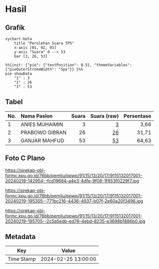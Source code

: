 # Hasil

## Grafik

```mermaid
xychart-beta
    title "Perolehan Suara TPS"
    x-axis [01, 02, 03]
    y-axis "Suara" 0 --> 53
    bar [3, 26, 53]
```

```mermaid
%%{init: {"pie": {"textPosition": 0.5}, "themeVariables": {"pieOuterStrokeWidth": "5px"}} }%%
pie showData
    "1" : 3
    "2" : 26
    "3" : 53
```

## Tabel

| No. | Nama Paslon    | Suara | Suara (raw) | Persentase |
|:--- |:-------------- | -----:| -----------:| ----------:|
| 1   | ANIES MUHAIMIN | 3     | [3][p-1]    | 3,66       |
| 2   | PRABOWO GIBRAN | 26    | [26][p-2]   | 31,71      |
| 3   | GANJAR MAHFUD  | 53    | [53][p-3]   | 64,63      |


[p-1]: https://github.com/gigit-pemilu/pemilu-2024-91-papua/blob/main/pilpres/hitung-suara/sub/91-papua/sub/15-waropen/sub/13-demba/sub/2017-wudokuri/sub/001-tps/sub/paslon-1.txt
[p-2]: https://github.com/gigit-pemilu/pemilu-2024-91-papua/blob/main/pilpres/hitung-suara/sub/91-papua/sub/15-waropen/sub/13-demba/sub/2017-wudokuri/sub/001-tps/sub/paslon-2.txt
[p-3]: https://github.com/gigit-pemilu/pemilu-2024-91-papua/blob/main/pilpres/hitung-suara/sub/91-papua/sub/15-waropen/sub/13-demba/sub/2017-wudokuri/sub/001-tps/sub/paslon-3.txt

## Foto C Plano

https://sirekap-obj-formc.kpu.go.id/76bb/pemilu/ppwp/91/15/13/20/17/9115132017001-20240219-142954--fcd19684-a4e3-4dfe-9f08-1f853f0229f7.jpg

https://sirekap-obj-formc.kpu.go.id/76bb/pemilu/ppwp/91/15/13/20/17/9115132017001-20240219-195305--771bc216-4436-4937-b07f-2e60a20f3496.jpg

https://sirekap-obj-formc.kpu.go.id/76bb/pemilu/ppwp/91/15/13/20/17/9115132017001-20240219-195705--2c5a5edb-ed78-4ebd-8235-e3698b1886b0.jpg


## Metadata

| Key        | Value               |
| ---------- | ------------------- |
| Time Stamp | 2024-02-25 13:00:00 |



